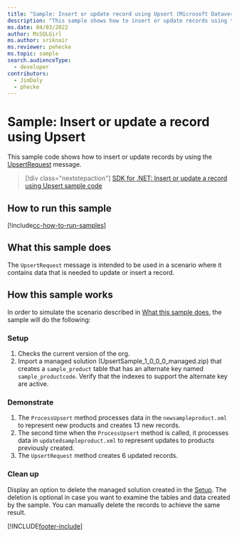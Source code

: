 ```yaml
---
title: "Sample: Insert or update record using Upsert (Microsoft Dataverse) | Microsoft Docs" # Intent and product brand in a unique string of 43-59 chars including spaces
description: "This sample shows how to insert or update records using the Upsert message." # 115-145 characters including spaces. This abstract displays in the search result.
ms.date: 04/03/2022
author: MsSQLGirl
ms.author: sriknair
ms.reviewer: pehecke
ms.topic: sample
search.audienceType:
  - developer
contributors:
  - JimDaly
  - phecke
---
```


# Sample: Insert or update a record using Upsert

This sample code shows how to insert or update records by using the [UpsertRequest](/dotnet/api/microsoft.xrm.sdk.messages.upsertrequest) message.

> [!div class="nextstepaction"]
> [SDK for .NET: Insert or update a record using Upsert sample code](https://github.com/microsoft/PowerApps-Samples/tree/master/dataverse/orgsvc/CSharp/InsertRecordUsingUpsert)

## How to run this sample

[!include[cc-how-to-run-samples](../../includes/cc-how-to-run-samples.md)]

## What this sample does

The `UpsertRequest` message is intended to be used in a scenario where it contains data that is needed to update or insert a record.

## How this sample works

In order to simulate the scenario described in [What this sample does](#what-this-sample-does), the sample will do the following:

### Setup

1. Checks the current version of the org.
1. Import a managed solution (UpsertSample_1_0_0_0_managed.zip) that creates a `sample_product` table that has an alternate key named `sample_productcode`. Verify that the indexes to support the alternate key are active.

### Demonstrate

1. The `ProcessUpsert` method processes data in the `newsampleproduct.xml` to represent new products and creates 13 new records.
1. The second time when the `ProcessUpsert` method is called, it processes data in `updatedsampleproduct.xml` to represent updates to products previously created.
1. The `UpsertRequest` method creates 6 updated records.

### Clean up

Display an option to delete the managed solution created in the [Setup](#setup). The deletion is optional in case you want to examine the tables and data created by the sample. You can manually delete the records to achieve the same result.

[!INCLUDE[footer-include](../../../../includes/footer-banner.md)]
